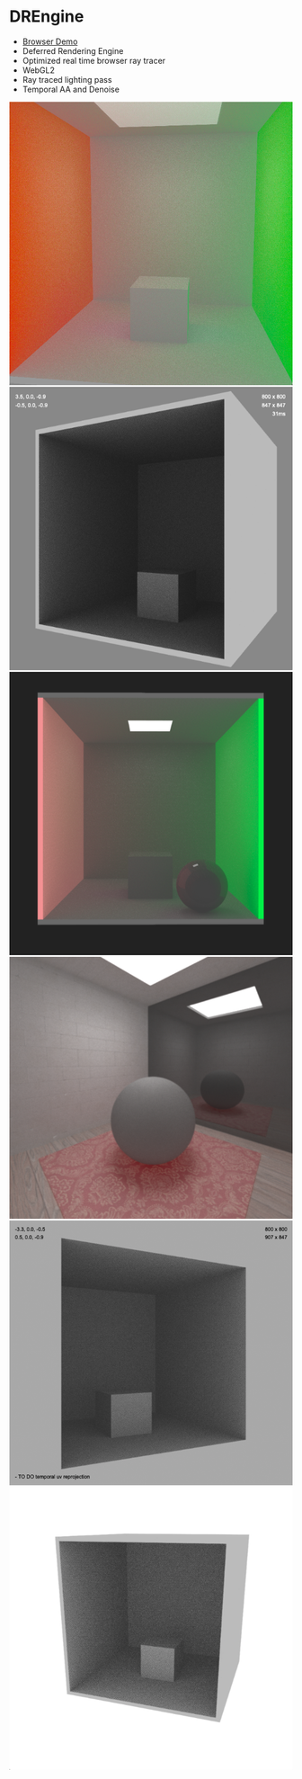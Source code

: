 # DREngine

 - [Browser Demo](https://ryandoescg.github.io/DREngine/)
 - Deferred Rendering Engine
 - Optimized real time browser ray tracer
 - WebGL2
 - Ray traced lighting pass
 - Temporal AA and Denoise

 ![Alt text](images/showcase/11.png?raw=true "Title")
 ![Alt text](images/showcase/8.png?raw=true "Title")
 ![Alt text](images/showcase/10.png?raw=true "Title")
 ![Alt text](images/showcase/0.png?raw=true "Title")
 ![Alt text](images/showcase/2.png?raw=true "Title")
 ![Alt text](images/showcase/3.png?raw=true "Title")
